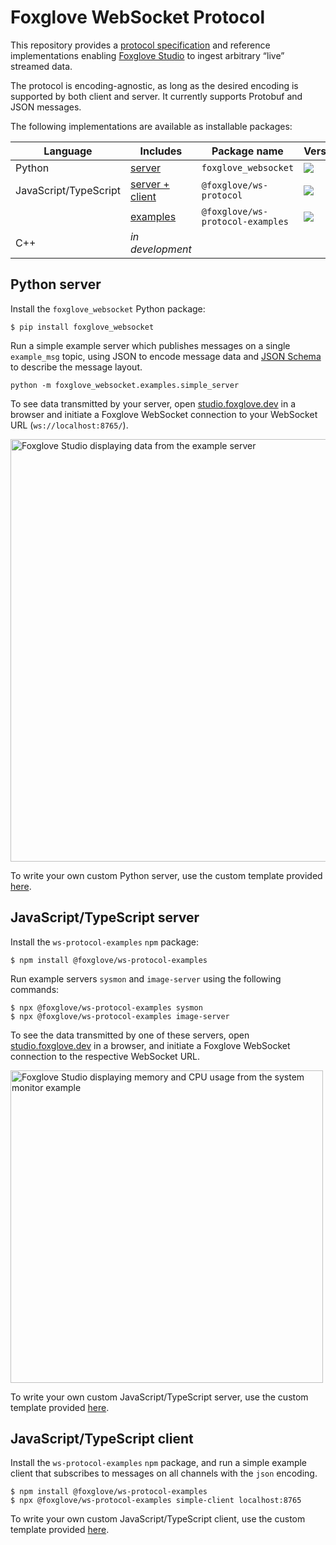 # Foxglove WebSocket Protocol

This repository provides a [protocol specification](docs/spec.md) and reference implementations enabling [Foxglove Studio](https://github.com/foxglove/studio) to ingest arbitrary “live” streamed data.

The protocol is encoding-agnostic, as long as the desired encoding is supported by both client and server. It currently supports Protobuf and JSON messages.

The following implementations are available as installable packages:

| Language              | Includes         | Package name                     | Version                                                                                                                      |
| --------------------- | ---------------- | -------------------------------- | ---------------------------------------------------------------------------------------------------------------------------- |
| Python                | [server](python)            | `foxglove_websocket`             | [![](https://shields.io/pypi/v/foxglove-websocket)](https://pypi.org/project/foxglove-websocket/)                            |
| JavaScript/TypeScript | [server + client](typescript/ws-protocol)  | `@foxglove/ws-protocol`          | [![](https://shields.io/npm/v/@foxglove/ws-protocol)](https://www.npmjs.com/package/@foxglove/ws-protocol)                   |
|   | [examples](typescript/ws-protocol-examples)         | `@foxglove/ws-protocol-examples` | [![](https://shields.io/npm/v/@foxglove/ws-protocol-examples)](https://www.npmjs.com/package/@foxglove/ws-protocol-examples) |
| C++                   | _in development_ |

## Python server

Install the `foxglove_websocket` Python package:

```
$ pip install foxglove_websocket
```

Run a simple example server which publishes messages on a single `example_msg` topic, using JSON to encode message data and [JSON Schema](https://json-schema.org/) to describe the message layout.

```
python -m foxglove_websocket.examples.simple_server
```

To see data transmitted by your server, open [studio.foxglove.dev](https://studio.foxglove.dev) in a browser and initiate a Foxglove WebSocket connection to your WebSocket URL (`ws://localhost:8765/`).

<img width="676" alt="Foxglove Studio displaying data from the example server" src="https://user-images.githubusercontent.com/14237/145260376-ddda98c5-7ed0-4239-9ce4-10778ee8240b.png">

To write your own custom Python server, use the custom template provided [here](python#server-template).

## JavaScript/TypeScript server

Install the `ws-protocol-examples` `npm` package:

```
$ npm install @foxglove/ws-protocol-examples
```

Run example servers `sysmon` and `image-server` using the following commands:

```
$ npx @foxglove/ws-protocol-examples sysmon
$ npx @foxglove/ws-protocol-examples image-server
```

To see the data transmitted by one of these servers, open [studio.foxglove.dev](https://studio.foxglove.dev) in a browser, and initiate a Foxglove WebSocket connection to the respective WebSocket URL.

<img width="500" alt="Foxglove Studio displaying memory and CPU usage from the system monitor example" src="https://user-images.githubusercontent.com/14237/145313065-85c05645-6b29-4eb2-a498-849c83f8792d.png">

To write your own custom JavaScript/TypeScript server, use the custom template provided [here](typescript/ws-protocol#server-template).

## JavaScript/TypeScript client

Install the `ws-protocol-examples` `npm` package, and run a simple example client that subscribes to messages on all channels with the `json` encoding.

```
$ npm install @foxglove/ws-protocol-examples
$ npx @foxglove/ws-protocol-examples simple-client localhost:8765
```

To write your own custom JavaScript/TypeScript client, use the custom template provided [here](typescript/ws-protocol#client-template).